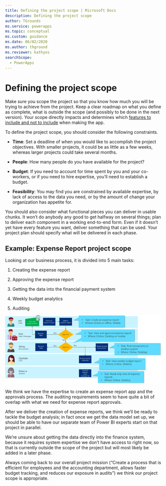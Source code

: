 ```yaml
---
title: Defining the project scope | Microsoft Docs
description: Defining the project scope
author: TGrounds
ms.service: powerapps
ms.topic: conceptual
ms.custom: guidance
ms.date: 06/02/2020
ms.author: thground
ms.reviewer: kathyos
searchScope:  
  - PowerApps
---
```


# Defining the project scope

Make sure you scope the project so that you know how much you will be trying to
achieve from the project. Keep a clear roadmap on what you define as
complete, what is outside the scope (and possibly to be done in the next
version). Your scope directly impacts and determines which [features to include and not
to include](prioritizing-features.md) when making the app.

To define the project scope, you should consider the following constraints.

-   **Time**: Set a deadline of when you would like to accomplish the project
    objectives. With smaller projects, it could be as little as a few weeks,
    whereas larger projects could take several months.

-   **People**: How many people do you have available for the project?

-   **Budget**: If you need to account for time spent by you and your
    co-workers, or if you need to hire expertise, you’ll need to establish a
    budget.

-   **Feasibility**: You may find you are constrained by available expertise, by
    lack of access to the data you need, or by the amount of change your
    organization has appetite for.

You should also consider what functional pieces you can deliver in usable
chunks. It won’t do anybody any good to get halfway on several things; plan to
deliver each component in a working end-to-end form. Even if it doesn’t yet have
every feature you want, deliver something that can be used. Your project plan
should specify what will be delivered in each phase.

## Example: Expense Report project scope

Looking at our business process, it is divided into 5 main tasks:

1.  Creating the expense report

2.  Approving the expense report

3.  Getting the data into the financial payment system

4.  Weekly budget analytics

5.  Auditing

![Business process flowchart with major tasks and task location called out](media/task-chart.png)

We think we have the expertise to create an expense report app and the approvals
process. The auditing requirements seem to have quite a bit of overlap with what
we need for expense report approvals.

After we deliver the creation of expense reports, we think we’ll be ready to
tackle the budget analysis; in fact once we get the data model set up, we should
be able to have our separate team of Power BI experts start on that project in
parallel.

We’re unsure about getting the data directly into the finance system, because it
requires system expertise we don’t have access to right now, so that is
currently outside the scope of the project but will most likely be added in a
later phase.

Always coming back to our overall project mission (“Create a process that is
efficient for employees and the accounting department, allows faster budget
tracking, and reduces our exposure in audits”) we think our project scope is
appropriate.
